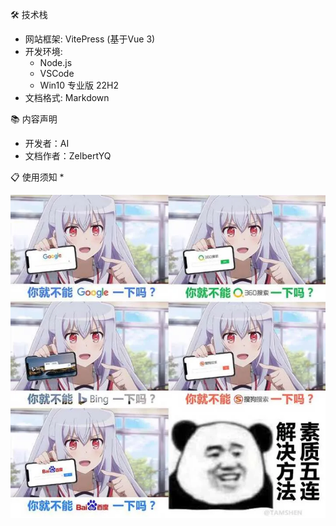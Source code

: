 🛠️ 技术栈
* 网站框架: VitePress (基于Vue 3)
* 开发环境: 
  * Node.js
  * VSCode
  * Win10 专业版 22H2
* 文档格式: Markdown

📚 内容声明
* 开发者：AI
* 文档作者：ZelbertYQ

📋 使用须知
* 


![alt text](../public/PicRes/BetterUseSearch.png)